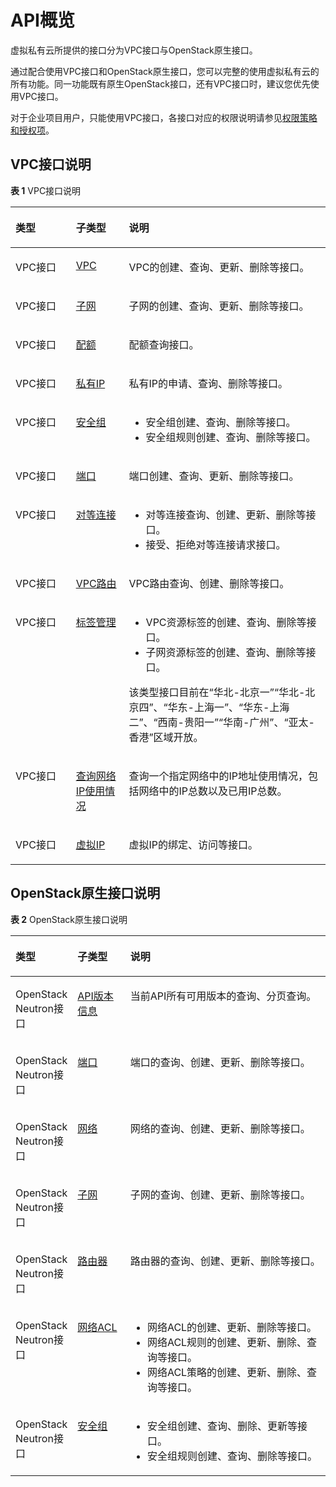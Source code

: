# API概览<a name="zh-cn_topic_0173364207"></a>

虚拟私有云所提供的接口分为VPC接口与OpenStack原生接口。

通过配合使用VPC接口和OpenStack原生接口，您可以完整的使用虚拟私有云的所有功能。同一功能既有原生OpenStack接口，还有VPC接口时，建议您优先使用VPC接口。

对于企业项目用户，只能使用VPC接口，各接口对应的权限说明请参见[权限策略和授权项](权限策略和授权项.md)。

## VPC接口说明<a name="section14330125184315"></a>

**表 1**  VPC接口说明

<a name="table1336185894518"></a>
<table><thead align="left"><tr id="row3362058124511"><th class="cellrowborder" valign="top" width="19.18%" id="mcps1.2.4.1.1"><p id="p136255854516"><a name="p136255854516"></a><a name="p136255854516"></a><strong id="b3362175844512"><a name="b3362175844512"></a><a name="b3362175844512"></a>类型</strong></p>
</th>
<th class="cellrowborder" valign="top" width="16.82%" id="mcps1.2.4.1.2"><p id="p336219586450"><a name="p336219586450"></a><a name="p336219586450"></a><strong id="b10362175817458"><a name="b10362175817458"></a><a name="b10362175817458"></a>子类型</strong></p>
</th>
<th class="cellrowborder" valign="top" width="64%" id="mcps1.2.4.1.3"><p id="p1636275810454"><a name="p1636275810454"></a><a name="p1636275810454"></a><strong id="b236225874512"><a name="b236225874512"></a><a name="b236225874512"></a>说明</strong></p>
</th>
</tr>
</thead>
<tbody><tr id="row14362205884514"><td class="cellrowborder" valign="top" width="19.18%" headers="mcps1.2.4.1.1 "><p id="p1236255884515"><a name="p1236255884515"></a><a name="p1236255884515"></a>VPC接口</p>
</td>
<td class="cellrowborder" valign="top" width="16.82%" headers="mcps1.2.4.1.2 "><p id="p2362858134510"><a name="p2362858134510"></a><a name="p2362858134510"></a><a href="https://support.huaweicloud.com/api-vpc/vpc_api01_0000.html" target="_blank" rel="noopener noreferrer">VPC</a></p>
</td>
<td class="cellrowborder" valign="top" width="64%" headers="mcps1.2.4.1.3 "><p id="p17362125884520"><a name="p17362125884520"></a><a name="p17362125884520"></a>VPC的创建、查询、更新、删除等接口。</p>
</td>
</tr>
<tr id="row1936211585453"><td class="cellrowborder" valign="top" width="19.18%" headers="mcps1.2.4.1.1 "><p id="p3362145834513"><a name="p3362145834513"></a><a name="p3362145834513"></a>VPC接口</p>
</td>
<td class="cellrowborder" valign="top" width="16.82%" headers="mcps1.2.4.1.2 "><p id="p1836213587450"><a name="p1836213587450"></a><a name="p1836213587450"></a><a href="https://support.huaweicloud.com/api-vpc/vpc_subnet01_0000.html" target="_blank" rel="noopener noreferrer">子网</a></p>
</td>
<td class="cellrowborder" valign="top" width="64%" headers="mcps1.2.4.1.3 "><p id="p2036295817452"><a name="p2036295817452"></a><a name="p2036295817452"></a>子网的创建、查询、更新、删除等接口。</p>
</td>
</tr>
<tr id="row103631858124512"><td class="cellrowborder" valign="top" width="19.18%" headers="mcps1.2.4.1.1 "><p id="p1936316587459"><a name="p1936316587459"></a><a name="p1936316587459"></a>VPC接口</p>
</td>
<td class="cellrowborder" valign="top" width="16.82%" headers="mcps1.2.4.1.2 "><p id="p153634581457"><a name="p153634581457"></a><a name="p153634581457"></a><a href="https://support.huaweicloud.com/api-vpc/vpc_quota_0000.html" target="_blank" rel="noopener noreferrer">配额</a></p>
</td>
<td class="cellrowborder" valign="top" width="64%" headers="mcps1.2.4.1.3 "><p id="p9363145811453"><a name="p9363145811453"></a><a name="p9363145811453"></a>配额查询接口。</p>
</td>
</tr>
<tr id="row736325817457"><td class="cellrowborder" valign="top" width="19.18%" headers="mcps1.2.4.1.1 "><p id="p153638582454"><a name="p153638582454"></a><a name="p153638582454"></a>VPC接口</p>
</td>
<td class="cellrowborder" valign="top" width="16.82%" headers="mcps1.2.4.1.2 "><p id="p736315894514"><a name="p736315894514"></a><a name="p736315894514"></a><a href="https://support.huaweicloud.com/api-vpc/vpc_privateip_0000.html" target="_blank" rel="noopener noreferrer">私有IP</a></p>
</td>
<td class="cellrowborder" valign="top" width="64%" headers="mcps1.2.4.1.3 "><p id="p936355816451"><a name="p936355816451"></a><a name="p936355816451"></a>私有IP的申请、查询、删除等接口。</p>
</td>
</tr>
<tr id="row53631958124513"><td class="cellrowborder" valign="top" width="19.18%" headers="mcps1.2.4.1.1 "><p id="p936315815452"><a name="p936315815452"></a><a name="p936315815452"></a>VPC接口</p>
</td>
<td class="cellrowborder" valign="top" width="16.82%" headers="mcps1.2.4.1.2 "><p id="p1236305854511"><a name="p1236305854511"></a><a name="p1236305854511"></a><a href="https://support.huaweicloud.com/api-vpc/vpc_sg01_0000.html" target="_blank" rel="noopener noreferrer">安全组</a></p>
</td>
<td class="cellrowborder" valign="top" width="64%" headers="mcps1.2.4.1.3 "><a name="ul1136325812458"></a><a name="ul1136325812458"></a><ul id="ul1136325812458"><li>安全组创建、查询、删除等接口。</li><li>安全组规则创建、查询、删除等接口。</li></ul>
</td>
</tr>
<tr id="row1736416582452"><td class="cellrowborder" valign="top" width="19.18%" headers="mcps1.2.4.1.1 "><p id="p12364658154510"><a name="p12364658154510"></a><a name="p12364658154510"></a>VPC接口</p>
</td>
<td class="cellrowborder" valign="top" width="16.82%" headers="mcps1.2.4.1.2 "><p id="p236415582452"><a name="p236415582452"></a><a name="p236415582452"></a><a href="https://support.huaweicloud.com/api-vpc/vpc_port01_0000.html" target="_blank" rel="noopener noreferrer">端口</a></p>
</td>
<td class="cellrowborder" valign="top" width="64%" headers="mcps1.2.4.1.3 "><p id="p836435874518"><a name="p836435874518"></a><a name="p836435874518"></a>端口创建、查询、更新、删除等接口。</p>
</td>
</tr>
<tr id="row143648588454"><td class="cellrowborder" valign="top" width="19.18%" headers="mcps1.2.4.1.1 "><p id="p436413588459"><a name="p436413588459"></a><a name="p436413588459"></a>VPC接口</p>
</td>
<td class="cellrowborder" valign="top" width="16.82%" headers="mcps1.2.4.1.2 "><p id="p536412589453"><a name="p536412589453"></a><a name="p536412589453"></a><a href="https://support.huaweicloud.com/api-vpc/vpc_peering_0000.html" target="_blank" rel="noopener noreferrer">对等连接</a></p>
</td>
<td class="cellrowborder" valign="top" width="64%" headers="mcps1.2.4.1.3 "><a name="ul1836415584453"></a><a name="ul1836415584453"></a><ul id="ul1836415584453"><li>对等连接查询、创建、更新、删除等接口。</li><li>接受、拒绝对等连接请求接口。</li></ul>
</td>
</tr>
<tr id="row13364195817451"><td class="cellrowborder" valign="top" width="19.18%" headers="mcps1.2.4.1.1 "><p id="p14364158174514"><a name="p14364158174514"></a><a name="p14364158174514"></a>VPC接口</p>
</td>
<td class="cellrowborder" valign="top" width="16.82%" headers="mcps1.2.4.1.2 "><p id="p143647589456"><a name="p143647589456"></a><a name="p143647589456"></a><a href="https://support.huaweicloud.com/api-vpc/vpc_route_0000.html" target="_blank" rel="noopener noreferrer">VPC路由</a></p>
</td>
<td class="cellrowborder" valign="top" width="64%" headers="mcps1.2.4.1.3 "><p id="p136411583451"><a name="p136411583451"></a><a name="p136411583451"></a>VPC路由查询、创建、删除等接口。</p>
</td>
</tr>
<tr id="row836417588454"><td class="cellrowborder" valign="top" width="19.18%" headers="mcps1.2.4.1.1 "><p id="p6364115816458"><a name="p6364115816458"></a><a name="p6364115816458"></a>VPC接口</p>
</td>
<td class="cellrowborder" valign="top" width="16.82%" headers="mcps1.2.4.1.2 "><p id="p036414581456"><a name="p036414581456"></a><a name="p036414581456"></a><a href="https://support.huaweicloud.com/api-vpc/vpc_tag_0000.html" target="_blank" rel="noopener noreferrer">标签管理</a></p>
</td>
<td class="cellrowborder" valign="top" width="64%" headers="mcps1.2.4.1.3 "><a name="ul136485854520"></a><a name="ul136485854520"></a><ul id="ul136485854520"><li>VPC资源标签的创建、查询、删除等接口。</li><li>子网资源标签的创建、查询、删除等接口。</li></ul>
<p id="p103659580457"><a name="p103659580457"></a><a name="p103659580457"></a>该类型接口目前在“华北-北京一”“华北-北京四”、“华东-上海一”、“华东-上海二”、“西南-贵阳一”“华南-广州”、“亚太-香港”区域开放。</p>
</td>
</tr>
<tr id="row636520586451"><td class="cellrowborder" valign="top" width="19.18%" headers="mcps1.2.4.1.1 "><p id="p19365135811457"><a name="p19365135811457"></a><a name="p19365135811457"></a>VPC接口</p>
</td>
<td class="cellrowborder" valign="top" width="16.82%" headers="mcps1.2.4.1.2 "><p id="p13654589453"><a name="p13654589453"></a><a name="p13654589453"></a><a href="https://support.huaweicloud.com/api-vpc/vpc_natworkip_0000.html" target="_blank" rel="noopener noreferrer">查询网络IP使用情况</a></p>
</td>
<td class="cellrowborder" valign="top" width="64%" headers="mcps1.2.4.1.3 "><p id="p103651958184513"><a name="p103651958184513"></a><a name="p103651958184513"></a>查询一个指定网络中的IP地址使用情况，包括网络中的IP总数以及已用IP总数。</p>
</td>
</tr>
<tr id="row9365658104517"><td class="cellrowborder" valign="top" width="19.18%" headers="mcps1.2.4.1.1 "><p id="p13365458144516"><a name="p13365458144516"></a><a name="p13365458144516"></a>VPC接口</p>
</td>
<td class="cellrowborder" valign="top" width="16.82%" headers="mcps1.2.4.1.2 "><p id="p20365145864520"><a name="p20365145864520"></a><a name="p20365145864520"></a><a href="https://support.huaweicloud.com/api-vpc/vpc_vip_0000.html" target="_blank" rel="noopener noreferrer">虚拟IP</a></p>
</td>
<td class="cellrowborder" valign="top" width="64%" headers="mcps1.2.4.1.3 "><p id="p1936519581457"><a name="p1936519581457"></a><a name="p1936519581457"></a>虚拟IP的绑定、访问等接口。</p>
</td>
</tr>
</tbody>
</table>

## OpenStack原生接口说明<a name="section3102202117447"></a>

**表 2**  OpenStack原生接口说明

<a name="table101761398465"></a>
<table><thead align="left"><tr id="row1617633924619"><th class="cellrowborder" valign="top" width="19.18%" id="mcps1.2.4.1.1"><p id="p817673904614"><a name="p817673904614"></a><a name="p817673904614"></a><strong id="b5176239184616"><a name="b5176239184616"></a><a name="b5176239184616"></a>类型</strong></p>
</th>
<th class="cellrowborder" valign="top" width="16.82%" id="mcps1.2.4.1.2"><p id="p2176153924610"><a name="p2176153924610"></a><a name="p2176153924610"></a><strong id="b2176183915460"><a name="b2176183915460"></a><a name="b2176183915460"></a>子类型</strong></p>
</th>
<th class="cellrowborder" valign="top" width="64%" id="mcps1.2.4.1.3"><p id="p3176143954615"><a name="p3176143954615"></a><a name="p3176143954615"></a><strong id="b1917614397466"><a name="b1917614397466"></a><a name="b1917614397466"></a>说明</strong></p>
</th>
</tr>
</thead>
<tbody><tr id="row6185339124618"><td class="cellrowborder" valign="top" width="19.18%" headers="mcps1.2.4.1.1 "><p id="p6185439184610"><a name="p6185439184610"></a><a name="p6185439184610"></a>OpenStack Neutron接口</p>
</td>
<td class="cellrowborder" valign="top" width="16.82%" headers="mcps1.2.4.1.2 "><p id="p1918511393466"><a name="p1918511393466"></a><a name="p1918511393466"></a><a href="https://support.huaweicloud.com/api-vpc/vpc_version_0000.html" target="_blank" rel="noopener noreferrer">API版本信息</a></p>
</td>
<td class="cellrowborder" valign="top" width="64%" headers="mcps1.2.4.1.3 "><p id="p1818519392464"><a name="p1818519392464"></a><a name="p1818519392464"></a>当前API所有可用版本的查询、分页查询。</p>
</td>
</tr>
<tr id="row2018603984619"><td class="cellrowborder" valign="top" width="19.18%" headers="mcps1.2.4.1.1 "><p id="p21865395469"><a name="p21865395469"></a><a name="p21865395469"></a>OpenStack Neutron接口</p>
</td>
<td class="cellrowborder" valign="top" width="16.82%" headers="mcps1.2.4.1.2 "><p id="p42876425423"><a name="p42876425423"></a><a name="p42876425423"></a><a href="https://support.huaweicloud.com/api-vpc/vpc_port02_0000.html" target="_blank" rel="noopener noreferrer">端口</a></p>
</td>
<td class="cellrowborder" valign="top" width="64%" headers="mcps1.2.4.1.3 "><p id="p618619393463"><a name="p618619393463"></a><a name="p618619393463"></a>端口的查询、创建、更新、删除等接口。</p>
</td>
</tr>
<tr id="row4186153914468"><td class="cellrowborder" valign="top" width="19.18%" headers="mcps1.2.4.1.1 "><p id="p15186639184611"><a name="p15186639184611"></a><a name="p15186639184611"></a>OpenStack Neutron接口</p>
</td>
<td class="cellrowborder" valign="top" width="16.82%" headers="mcps1.2.4.1.2 "><p id="p19186143919469"><a name="p19186143919469"></a><a name="p19186143919469"></a><a href="https://support.huaweicloud.com/api-vpc/vpc_network_0000.html" target="_blank" rel="noopener noreferrer">网络</a></p>
</td>
<td class="cellrowborder" valign="top" width="64%" headers="mcps1.2.4.1.3 "><p id="p1186143910460"><a name="p1186143910460"></a><a name="p1186143910460"></a>网络的查询、创建、更新、删除等接口。</p>
</td>
</tr>
<tr id="row81862039134620"><td class="cellrowborder" valign="top" width="19.18%" headers="mcps1.2.4.1.1 "><p id="p418623917464"><a name="p418623917464"></a><a name="p418623917464"></a>OpenStack Neutron接口</p>
</td>
<td class="cellrowborder" valign="top" width="16.82%" headers="mcps1.2.4.1.2 "><p id="p111865394468"><a name="p111865394468"></a><a name="p111865394468"></a><a href="https://support.huaweicloud.com/api-vpc/vpc_subnet02_0000.html" target="_blank" rel="noopener noreferrer">子网</a></p>
</td>
<td class="cellrowborder" valign="top" width="64%" headers="mcps1.2.4.1.3 "><p id="p161861139134613"><a name="p161861139134613"></a><a name="p161861139134613"></a>子网的查询、创建、更新、删除等接口。</p>
</td>
</tr>
<tr id="row15186193944619"><td class="cellrowborder" valign="top" width="19.18%" headers="mcps1.2.4.1.1 "><p id="p5186939174612"><a name="p5186939174612"></a><a name="p5186939174612"></a>OpenStack Neutron接口</p>
</td>
<td class="cellrowborder" valign="top" width="16.82%" headers="mcps1.2.4.1.2 "><p id="p141861639104615"><a name="p141861639104615"></a><a name="p141861639104615"></a><a href="https://support.huaweicloud.com/api-vpc/vpc_router_0000.html" target="_blank" rel="noopener noreferrer">路由器</a></p>
</td>
<td class="cellrowborder" valign="top" width="64%" headers="mcps1.2.4.1.3 "><p id="p16186163964611"><a name="p16186163964611"></a><a name="p16186163964611"></a>路由器的查询、创建、更新、删除等接口。</p>
</td>
</tr>
<tr id="row131871739124614"><td class="cellrowborder" valign="top" width="19.18%" headers="mcps1.2.4.1.1 "><p id="p21871439194612"><a name="p21871439194612"></a><a name="p21871439194612"></a>OpenStack Neutron接口</p>
</td>
<td class="cellrowborder" valign="top" width="16.82%" headers="mcps1.2.4.1.2 "><p id="p7187133911466"><a name="p7187133911466"></a><a name="p7187133911466"></a><a href="https://support.huaweicloud.com/api-vpc/vpc_firewall_0000.html" target="_blank" rel="noopener noreferrer">网络ACL</a></p>
</td>
<td class="cellrowborder" valign="top" width="64%" headers="mcps1.2.4.1.3 "><a name="ul101871039184612"></a><a name="ul101871039184612"></a><ul id="ul101871039184612"><li>网络ACL的创建、更新、删除等接口。</li><li>网络ACL规则的创建、更新、删除、查询等接口。</li><li>网络ACL策略的创建、更新、删除、查询等接口。</li></ul>
</td>
</tr>
<tr id="row3187439104619"><td class="cellrowborder" valign="top" width="19.18%" headers="mcps1.2.4.1.1 "><p id="p181882039114614"><a name="p181882039114614"></a><a name="p181882039114614"></a>OpenStack Neutron接口</p>
</td>
<td class="cellrowborder" valign="top" width="16.82%" headers="mcps1.2.4.1.2 "><p id="p01885397466"><a name="p01885397466"></a><a name="p01885397466"></a><a href="https://support.huaweicloud.com/api-vpc/vpc_sg02_0000.html" target="_blank" rel="noopener noreferrer">安全组</a></p>
</td>
<td class="cellrowborder" valign="top" width="64%" headers="mcps1.2.4.1.3 "><a name="ul19188239124618"></a><a name="ul19188239124618"></a><ul id="ul19188239124618"><li>安全组创建、查询、删除、更新等接口。</li><li>安全组规则创建、查询、删除等接口。</li></ul>
</td>
</tr>
</tbody>
</table>

